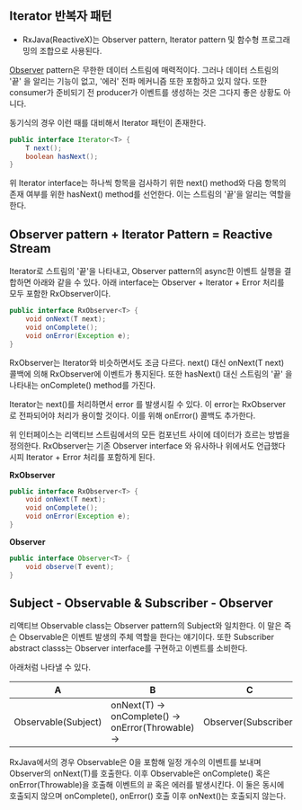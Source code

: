 ## Iterator 반복자 패턴
- RxJava(ReactiveX)는 Observer pattern, Iterator pattern 및 함수형 프로그래밍의 조합으로 사용된다.

[Observer](#https://github.com/phantasmicmeans/develop-study/blob/master/reactive/observer.md) pattern은 무한한 데이터 스트림에 매력적이다. 
그러나 데이터 스트림의 '끝' 을 알리는 기능이 없고, '에러' 전파 메커니즘 또한 포함하고 있지 않다. 또한 consumer가 준비되기 전 producer가 이벤트를 생성하는 것은 그다지 좋은 상황도 아니다. 

동기식의 경우 이런 때를 대비해서 Iterator 패턴이 존재한다. 

```java
public interface Iterator<T> {
    T next();
    boolean hasNext();
}
```

위 Iterator interface는 하나씩 항목을 검사하기 위한 next() method와 다음 항목의 존재 여부를 위한 hasNext() method를 선언한다. 
이는 스트림의 '끝'을 알리는 역할을 한다.

## Observer pattern + Iterator Pattern = Reactive Stream

Iterator로 스트림의 '끝'을 나타내고, Observer pattern의 async한 이벤트 실행을 결합하면 아래와 같을 수 있다.
아래 interface는 Observer + Iterator + Error 처리를 모두 포함한 RxObserver이다. 

```java
public interface RxObserver<T> {
    void onNext(T next);
    void onComplete();
    void onError(Exception e);
}
``` 

RxObserver는 Iterator와 비슷하면서도 조금 다르다. next() 대신 onNext(T next) 콜백에 의해 RxObserver에 이벤트가 통지된다. 
또한 hasNext() 대신 스트림의 '끝' 을 나타내는 onComplete() method를 가진다.

Iterator는 next()를 처리하면서 error 를 발생시킬 수 있다. 이 error는 RxObserver로 전파되어야 처리가 용이할 것이다.
이를 위해 onError() 콜백도 추가한다.

위 인터페이스는 리액티브 스트림에서의 모든 컴포넌트 사이에 데이터가 흐르는 방법을 정의한다. RxObserver는 기존 Observer interface 와 유사하나 위에서도 언급했다시피 Iterator + Error 처리를 포함하게 된다.

**RxObserver**
```java
public interface RxObserver<T> {
    void onNext(T next);
    void onComplete();
    void onError(Exception e);
}
``` 
**Observer**
```java
public interface Observer<T> {
    void observe(T event);
}
```

## Subject - Observable & Subscriber - Observer
리액티브 Observable class는 Observer pattern의 Subject와 일치한다. 이 말은 즉슨 Observable은 이벤트 발생의 주체 역할을 한다는 얘기이다.
또한 Subscriber abstract classs는 Observer interface를 구현하고 이벤트를 소비한다. 

아래처럼 나타낼 수 있다.

A | B | C
---|--|---
Observable(Subject) | onNext(T) -> <br> onComplete() -> <br> onError(Throwable) -> | Observer(Subscriber)

RxJava에서의 경우 Observable은 0을 포함해 일정 개수의 이벤트를 보내며 Observer의 onNext(T)를 호출한다. 
이후 Observable은 onComplete() 혹은 onError(Throwable)을 호출해 이벤트의 `끝` 혹은 에러를 발생시킨다. 
이 둘은 동시에 호출되지 않으며 onComplete(), onError() 호출 이후 onNext()는 호출되지 않는다.



